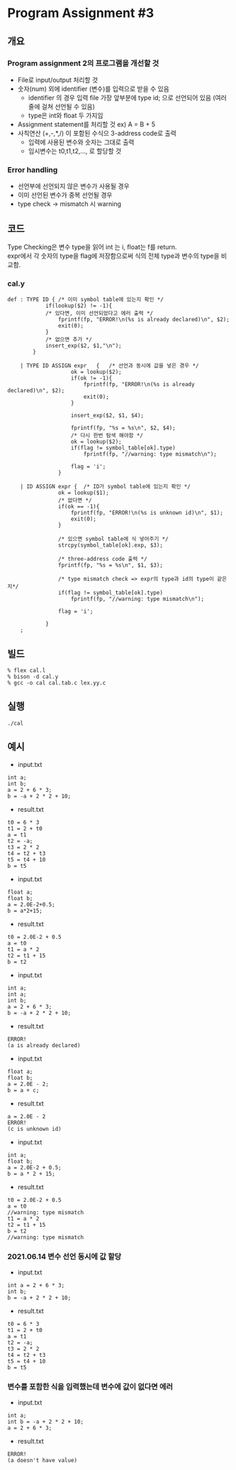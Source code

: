 # Program Assignment #3

## 개요
### Program assignment 2의 프로그램을 개선할 것
* File로 input/output 처리할 것
* 숫자(num) 외에 identifier (변수)를 입력으로 받을 수 있음
  * identifier 의 경우 입력 file 가장 앞부분에 type id; 으로 선언되어 있음 (여러줄에 걸쳐 선언될 수 있음)
  * type은 int와 float 두 가지임
* Assignment statement를 처리할 것 ex) A = B + 5
* 사칙연산 (+,-,*,/) 이 포함된 수식으 3-address code로 출력
  * 입력에 사용된 변수와 숫자는 그대로 출력
  * 임시변수는 t0,t1,t2,..., 로 할당할 것

### Error handling
* 선언부에 선언되지 않은 변수가 사용될 경우
* 이미 선언된 변수가 중복 선언될 경우
* type check -> mismatch 시 warning 

## 코드 
Type Checking은 변수 type을 읽어 int 는 i, float는 f를 return. <br>
expr에서 각 숫자의 type을 flag에 저장함으로써 식의 전체 type과 변수의 type을 비교함.

### cal.y
```
def	: TYPE ID {	/* 이미 symbol table에 있는지 확인 */
			if(lookup($2) != -1){
			/* 있다면, 이미 선언되었다고 에러 출력 */
				fprintf(fp, "ERROR!\n(%s is already declared)\n", $2);
				exit(0);
			}
			/* 없으면 추가 */
			insert_exp($2, $1,"\n");
		}

	| TYPE ID ASSIGN expr	{	/* 선언과 동시에 값을 넣은 경우 */
					ok = lookup($2);
					if(ok != -1){
						fprintf(fp, "ERROR!\n(%s is already declared)\n", $2);
						exit(0);
					}

					insert_exp($2, $1, $4);
					
					fprintf(fp, "%s = %s\n", $2, $4);
					/* 다시 한번 탐색 해야함 */
					ok = lookup($2);
					if(flag != symbol_table[ok].type)
						fprintf(fp, "//warning: type mismatch\n"); 

					flag = 'i';
				}
				
	| ID ASSIGN expr {	/* ID가 symbol table에 있는지 확인 */
				ok = lookup($1);
				/* 없다면 */
				if(ok == -1){
					fprintf(fp, "ERROR!\n(%s is unknown id)\n", $1);
					exit(0);
				}
				
				/* 있으면 symbol table에 식 넣어주기 */
				strcpy(symbol_table[ok].exp, $3);

				/* three-address code 출력 */
				fprintf(fp, "%s = %s\n", $1, $3);

				/* type mismatch check => expr의 type과 id의 type이 같은지*/
				if(flag != symbol_table[ok].type)
					fprintf(fp, "//warning: type mismatch\n");

				flag = 'i';
				
			}
	;

 ```

## 빌드
```
% flex cal.l
% bison -d cal.y
% gcc -o cal cal.tab.c lex.yy.c
```

## 실행
```
./cal
```

## 예시
 * input.txt
 ```
 int a;
 int b;
 a = 2 + 6 * 3;
 b = -a + 2 * 2 + 10;
 ```
 * result.txt
 ```
 t0 = 6 * 3
 t1 = 2 + t0
 a = t1
 t2 = -a;
 t3 = 2 * 2
 t4 = t2 + t3
 t5 = t4 + 10
 b = t5
 ```
 
 * input.txt
 ```
 float a;
 float b;
 a = 2.0E-2+0.5;
 b = a*2+15;
 ```
 * result.txt
 ```
 t0 = 2.0E-2 + 0.5
 a = t0
 t1 = a * 2
 t2 = t1 + 15
 b = t2
 ```
 
 * input.txt
 ```
 int a;
 int a;
 int b;
 a = 2 + 6 * 3;
 b = -a + 2 * 2 + 10;
 ```
 * result.txt
 ```
 ERROR!
 (a is already declared)
 ```
 
 * input.txt
 ```
 float a;
 float b;
 a = 2.0E - 2;
 b = a + c;
 ```
 * result.txt
 ```
 a = 2.0E - 2
 ERROR!
 (c is unknown id)
 ```
 
 * input.txt
 ```
 int a;
 float b;
 a = 2.0E-2 + 0.5;
 b = a * 2 + 15;
 ```
 * result.txt
 ```
 t0 = 2.0E-2 + 0.5
 a = t0
 //warning: type mismatch
 t1 = a * 2
 t2 = t1 + 15
 b = t2
 //warning: type mismatch
 ```
 ### 2021.06.14 변수 선언 동시에 값 할당
 * input.txt
 ```
 int a = 2 + 6 * 3;
 int b;
 b = -a + 2 * 2 + 10;
 ```
 * result.txt
 ```
 t0 = 6 * 3
 t1 = 2 + t0
 a = t1
 t2 = -a;
 t3 = 2 * 2
 t4 = t2 + t3
 t5 = t4 + 10
 b = t5
 ```
 ### 변수를 포함한 식을 입력했는데 변수에 값이 없다면 에러
 * input.txt
 ```
 int a;
 int b = -a + 2 * 2 + 10;
 a = 2 + 6 * 3;
 ```
 * result.txt
 ```
 ERROR!
 (a doesn't have value)
 ```
 
